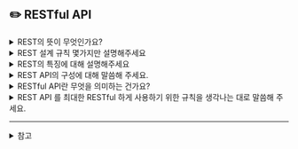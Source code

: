 ## ✏️ RESTful API


<details>
  <summary>REST의 뜻이 무엇인가요?</summary> 
  
  HTTP URI 를 통해 자원(Resource)을 명시하고 HTTP Method를 통해 해당 자원에 대한 CRUD 작업을 적용하는 것으로 웹 서비스가 어떻게 작동하는 지에 대한 아키텍처 스타일 혹은 설계원칙이다.
</details>

<details>
  <summary>REST 설계 규칙 몇가지만 설명해주세요</summary> 

  - URI는 동사보다는 명사를, 대문자보다는 소문자를 사용해야한다.
  - 마지막에 슬래시를 포함하지 않는다.
  - 언더바 대신 하이픈을 사용한다.
  - 파일 확장자는 URI에 포함하지 않는다.
  - 행위를 포함하지 않는다.
</details>

<details>
  <summary>REST의 특징에 대해 설명해주세요</summary> 

  - Server-Client (서버-클라이언트 구조)
  - Stateless (무상태)
      - 서버는 클라이언트의 요청을 저장하지 않는다. 따라서 각각의 요청은 독립적으로 처리된다.
  - Cacheable (캐시 처리 가능)
      - HTTP 특징인 캐싱 기능을 적용할 수 있다. 이를 통해 응답 시간이 빨라진다.
  - Layered System (계층화)
      - 클라이언트는 REST API Server 만 호출하고 서버는 다중 계층으로 구성될 수 있다.
  - Uniform Interface (인터페이스 일관성)
      - URI 로 지정한 Resource에 대한 조작을 통일되고 한정적인 인터페이스로 수행한다.
</details>

<details>
  <summary>REST API의 구성에 대해 말씀해 주세요.</summary> 

  REST API의 구성으로는 자원, 행위, 표현이 있습니다. 자원의 식별은 URI 하며, 자원에 대한 행위는 HTTP 메서드로 나타냅니다. 표현은 클라이언트와 서버가 데이터를 주고받는 형태로, 전달되는 데이터는 JSON, XML 등으로 표현됩니다.
</details>

<details>
  <summary>RESTful API란 무엇을 의미하는 건가요?</summary> 

  REST 설계 규칙을 지키며 API를 제공하는 서비스를 RESTful하다고 하며, REST 규칙을 잘 준수할수록 RESTful한 API라고 할 수 있습니다.
</details>

<details>
  <summary>REST API 를 최대한 RESTful 하게 사용하기 위한 규칙을 생각나는 대로 말씀해 주세요.</summary> 

  - 자원에 대한 행위는 HTTP 메서드로 나타낸다.
  - HTTP 메서드나 행위에 대한 표현이 URI에 들어가면 안된다.
  - URI 경로는 슬래시로 계층 관계를 표현하며, URI 마지막에 슬래시가 들어가면 안 된다.
  - URI 경로에는 언더바를 사용하면 안 되고, 소문자 사용을 지향한다.
</details>

----

<details>
  <summary>참고</summary> 
  https://khj93.tistory.com/entry/%EB%84%A4%ED%8A%B8%EC%9B%8C%ED%81%AC-REST-API%EB%9E%80-REST-RESTful%EC%9D%B4%EB%9E%80

  https://velog.io/@nias0327/REST-API%EC%9D%98-%EC%A0%95%EC%9D%98%EC%99%80-%ED%8A%B9%EC%A7%95
</details>
